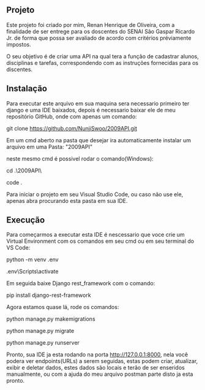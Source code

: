 ## Projeto
Este projeto foi criado por mim, Renan Henrique de Oliveira, com a finalidade de ser entrege para os doscentes do SENAI São Gaspar Ricardo Jr. de forma que possa ser avaliado de acordo com critérios préviamente impostos.

O seu objetivo é de criar uma API na qual tera a função de cadastrar alunos, disciplinas e tarefas, correspondendo com as instruções fornecidas para os discentes.

## Instalação

Para executar este arquivo em sua maquina sera necessario primeiro ter django e uma IDE baixados, depois é necessario baixar ele de meu repositório GitHub, onde com apenas um comando:

git clone https://github.com/NunjiSwoo/2009API.git

Em um cmd aberto na pasta que desejar ira automaticamente instalar um arquivo em uma Pasta: "2009API"

neste mesmo cmd é possivel rodar o comando(Windows):

cd .\2009API\

code .

Para iniciar o projeto em seu Visual Studio Code, ou caso não use ele, apenas abra procurando esta pasta em sua IDE.

## Execução

Para começarmos a executar esta IDE é nescessario que voce crie um Virtual Environment com os comandos em seu cmd ou em seu terminal do VS Code:

python -m venv .env

.env\Scripts\activate

Em seguida baixe Django rest_framework com o comando:

pip install django-rest-framework

Agora estamos quase lá, rode os comandos:

python manage.py makemigrations

python manage.py migrate

python manage.py runserver

Pronto, sua IDE ja esta rodando na porta http://127.0.0.1:8000, nela você podera ver endpoints(URLs) a serem seguidas, estas podem criar, atualizar, exibir e deletar dados, estes dados são locais e terão de ser enseridos manualmente, ou com a ajuda do meu arquivo postman parte disto ja esta pronto.
